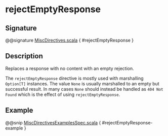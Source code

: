 # rejectEmptyResponse

## Signature

@@signature [MiscDirectives.scala](../../../../../../../../../akka-http/src/main/scala/akka/http/scaladsl/server/directives/MiscDirectives.scala) { #rejectEmptyResponse }

## Description

Replaces a response with no content with an empty rejection.

The `rejectEmptyResponse` directive is mostly used with marshalling `Option[T]` instances. The value `None` is
usually marshalled to an empty but successful result. In many cases `None` should instead be handled as
`404 Not Found` which is the effect of using `rejectEmptyResponse`.

## Example

@@snip [MiscDirectivesExamplesSpec.scala]($test$/scala/docs/http/scaladsl/server/directives/MiscDirectivesExamplesSpec.scala) { #rejectEmptyResponse-example }